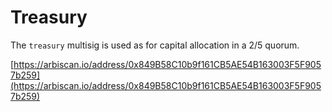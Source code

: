 # Treasury

The `treasury` multisig is used as for capital allocation in a 2/5 quorum.

[https://arbiscan.io/address/0x849B58C10b9f161CB5AE54B163003F5F9057b259](https://arbiscan.io/address/0x849B58C10b9f161CB5AE54B163003F5F9057b259)
